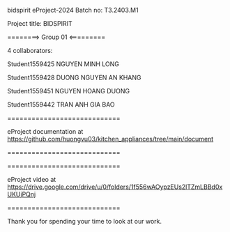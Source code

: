 bidspirit
eProject-2024 Batch no: T3.2403.M1

Project title: BIDSPIRIT

========> Group 01 <=========

4 collaborators:

Student1559425 NGUYEN MINH LONG

Student1559428 DUONG NGUYEN AN KHANG

Student1559451 NGUYEN HOANG DUONG

Student1559442 TRAN ANH GIA BAO

============================

eProject documentation at https://github.com/huongvu03/kitchen_appliances/tree/main/document

============================

============================

eProject video at https://drive.google.com/drive/u/0/folders/1f556wAOypzEUs2lTZmLBBd0xUKUjPQnj

============================

Thank you for spending your time to look at our work.
